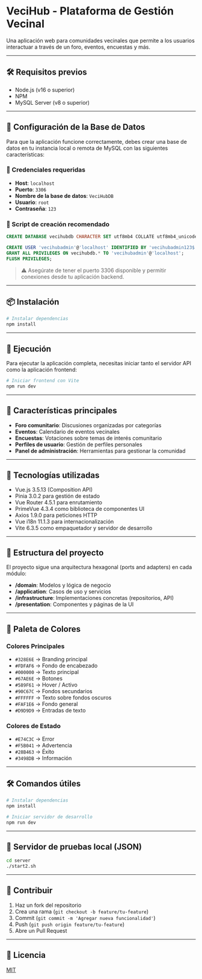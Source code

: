 # VeciHub - Plataforma de Gestión Vecinal

Una aplicación web para comunidades vecinales que permite a los usuarios interactuar a través de un foro, eventos, encuestas y más.

---

## 🛠️ Requisitos previos

- Node.js (v16 o superior)
- NPM
- MySQL Server (v8 o superior)

---

## 🧩 Configuración de la Base de Datos

Para que la aplicación funcione correctamente, debes crear una base de datos en tu instancia local o remota de MySQL con las siguientes características:

### 🔐 Credenciales requeridas

- **Host**: `localhost`
- **Puerto**: `3306`
- **Nombre de la base de datos**: `VeciHubDB`
- **Usuario**: `root`
- **Contraseña**: `123`

### 🧱 Script de creación recomendado

```sql
CREATE DATABASE vecihubdb CHARACTER SET utf8mb4 COLLATE utf8mb4_unicode_ci;

CREATE USER 'vecihubadmin'@'localhost' IDENTIFIED BY 'vecihubadmin123$';
GRANT ALL PRIVILEGES ON vecihubdb.* TO 'vecihubadmin'@'localhost';
FLUSH PRIVILEGES;
```

> ⚠️ Asegúrate de tener el puerto 3306 disponible y permitir conexiones desde tu aplicación backend.

---

## 📦 Instalación

```bash
# Instalar dependencias
npm install
```

---

## 🚀 Ejecución

Para ejecutar la aplicación completa, necesitas iniciar tanto el servidor API como la aplicación frontend:

```bash
# Iniciar frontend con Vite
npm run dev
```

---

## 🌟 Características principales

- **Foro comunitario**: Discusiones organizadas por categorías
- **Eventos**: Calendario de eventos vecinales
- **Encuestas**: Votaciones sobre temas de interés comunitario
- **Perfiles de usuario**: Gestión de perfiles personales
- **Panel de administración**: Herramientas para gestionar la comunidad

---

## 🧪 Tecnologías utilizadas

- Vue.js 3.5.13 (Composition API)
- Pinia 3.0.2 para gestión de estado
- Vue Router 4.5.1 para enrutamiento
- PrimeVue 4.3.4 como biblioteca de componentes UI
- Axios 1.9.0 para peticiones HTTP
- Vue i18n 11.1.3 para internacionalización
- Vite 6.3.5 como empaquetador y servidor de desarrollo

---

## 🧱 Estructura del proyecto

El proyecto sigue una arquitectura hexagonal (ports and adapters) en cada módulo:

- **/domain**: Modelos y lógica de negocio
- **/application**: Casos de uso y servicios
- **/infrastructure**: Implementaciones concretas (repositorios, API)
- **/presentation**: Componentes y páginas de la UI

---

## 🎨 Paleta de Colores

### Colores Principales

- `#328E6E` → Branding principal
- `#FDFAF6` → Fondo de encabezado
- `#000000` → Texto principal
- `#67AE6E` → Botones
- `#589F61` → Hover / Activo
- `#90C67C` → Fondos secundarios
- `#FFFFFF` → Texto sobre fondos oscuros
- `#FAF1E6` → Fondo general
- `#D9D9D9` → Entradas de texto

### Colores de Estado

- `#E74C3C` → Error
- `#F5B041` → Advertencia
- `#28B463` → Éxito
- `#3498DB` → Información

---

## 🛠️ Comandos útiles

```bash
# Instalar dependencias
npm install

# Iniciar servidor de desarrollo
npm run dev

```

---

## 🧪 Servidor de pruebas local (JSON)

```bash
cd server
./start2.sh
```

---

## 🤝 Contribuir

1. Haz un fork del repositorio
2. Crea una rama (`git checkout -b feature/tu-feature`)
3. Commit (`git commit -m 'Agregar nueva funcionalidad'`)
4. Push (`git push origin feature/tu-feature`)
5. Abre un Pull Request

---

## 📝 Licencia

[MIT](LICENSE)

